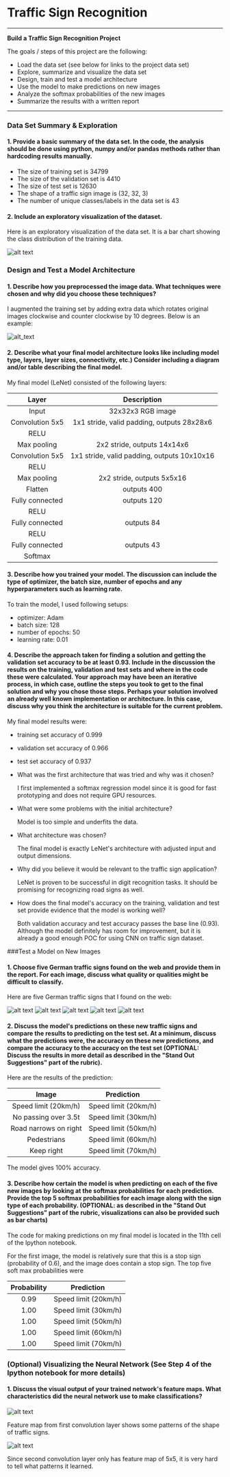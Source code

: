# **Traffic Sign Recognition** 

---

**Build a Traffic Sign Recognition Project**

The goals / steps of this project are the following:
* Load the data set (see below for links to the project data set)
* Explore, summarize and visualize the data set
* Design, train and test a model architecture
* Use the model to make predictions on new images
* Analyze the softmax probabilities of the new images
* Summarize the results with a written report


[//]: # (Image References)

[bar_chart]: ./md_assets/bar_chart.png "Bar Chart"
[rotation]: ./md_assets/rotation.png "Rotation"
[traffic_sign_1]: ./traffic_signs/0.png "Traffic Sign 1"
[traffic_sign_2]: ./traffic_signs/10.png "Traffic Sign 2"
[traffic_sign_3]: ./traffic_signs/24.png "Traffic Sign 3"
[traffic_sign_4]: ./traffic_signs/27.png "Traffic Sign 4"
[traffic_sign_5]: ./traffic_signs/38.png "Traffic Sign 5"
[conv_1]: ./md_assets/conv1.png "Conv 1"
[conv_2]: ./md_assets/conv2.png "Conv 2"

---

### Data Set Summary & Exploration

#### 1. Provide a basic summary of the data set. In the code, the analysis should be done using python, numpy and/or pandas methods rather than hardcoding results manually.

* The size of training set is 34799
* The size of the validation set is 4410
* The size of test set is 12630
* The shape of a traffic sign image is (32, 32, 3)
* The number of unique classes/labels in the data set is 43

#### 2. Include an exploratory visualization of the dataset.

Here is an exploratory visualization of the data set.
It is a bar chart showing the class distribution of the training data.

![alt text][bar_chart]

### Design and Test a Model Architecture

#### 1. Describe how you preprocessed the image data. What techniques were chosen and why did you choose these techniques?

I augmented the training set by adding extra data which rotates original images
clockwise and counter clockwise by 10 degrees. Below is an example:

![alt_text][rotation]

#### 2. Describe what your final model architecture looks like including model type, layers, layer sizes, connectivity, etc.) Consider including a diagram and/or table describing the final model.

My final model (LeNet) consisted of the following layers:

| Layer         		|     Description	        					| 
|:---------------------:|:---------------------------------------------:| 
| Input         		| 32x32x3 RGB image   							| 
| Convolution 5x5     	| 1x1 stride, valid padding, outputs 28x28x6 	|
| RELU					|												|
| Max pooling	      	| 2x2 stride,  outputs 14x14x6 				    |
| Convolution 5x5	    | 1x1 stride, valid padding, outputs 10x10x16   |
| RELU                  |                                               |
| Max pooling           | 2x2 stride,  outputs 5x5x16                   |
| Flatten               | outputs 400                                   |
| Fully connected		| outputs 120        							|
| RELU                  |                                               |
| Fully connected		| outputs 84        							|
| RELU                  |                                               |
| Fully connected		| outputs 43        							|
| Softmax				|        									    |

#### 3. Describe how you trained your model. The discussion can include the type of optimizer, the batch size, number of epochs and any hyperparameters such as learning rate.

To train the model, I used following setups:
* optimizer: Adam
* batch size: 128
* number of epochs: 50
* learning rate: 0.01

#### 4. Describe the approach taken for finding a solution and getting the validation set accuracy to be at least 0.93. Include in the discussion the results on the training, validation and test sets and where in the code these were calculated. Your approach may have been an iterative process, in which case, outline the steps you took to get to the final solution and why you chose those steps. Perhaps your solution involved an already well known implementation or architecture. In this case, discuss why you think the architecture is suitable for the current problem.

My final model results were:
* training set accuracy of 0.999
* validation set accuracy of 0.966
* test set accuracy of 0.937

* What was the first architecture that was tried and why was it chosen?

  I first implemented a softmax regression model since it is good for fast prototyping
and does not require GPU resources.

* What were some problems with the initial architecture?

  Model is too simple and underfits the data.

* What architecture was chosen?

  The final model is exactly LeNet's architecture with adjusted input and output dimensions.

* Why did you believe it would be relevant to the traffic sign application?

  LeNet is proven to be successful in digit recognition tasks.
It should be promising for recognizing road signs as well.

* How does the final model's accuracy on the training, validation and test set provide evidence that the model is working well?

  Both validation accuracy and test accuracy passes the base line (0.93).
 Although the model definitely has room for improvement,
 but it is already a good enough POC for using CNN on traffic sign dataset.

###Test a Model on New Images

#### 1. Choose five German traffic signs found on the web and provide them in the report. For each image, discuss what quality or qualities might be difficult to classify.

Here are five German traffic signs that I found on the web:

![alt text][traffic_sign_1] ![alt text][traffic_sign_2] ![alt text][traffic_sign_3] 
![alt text][traffic_sign_4] ![alt text][traffic_sign_5]

#### 2. Discuss the model's predictions on these new traffic signs and compare the results to predicting on the test set. At a minimum, discuss what the predictions were, the accuracy on these new predictions, and compare the accuracy to the accuracy on the test set (OPTIONAL: Discuss the results in more detail as described in the "Stand Out Suggestions" part of the rubric).

Here are the results of the prediction:

| Image			        |     Prediction	        					| 
|:---------------------:|:---------------------------------------------:| 
| Speed limit (20km/h)  | Speed limit (20km/h)   						| 
| No passing over 3.5t  | Speed limit (30km/h) 							|
| Road narrows on right	| Speed limit (50km/h)							|
| Pedestrians	        | Speed limit (60km/h)					 		|
| Keep right	        | Speed limit (70km/h)      					|

The model gives 100% accuracy.

#### 3. Describe how certain the model is when predicting on each of the five new images by looking at the softmax probabilities for each prediction. Provide the top 5 softmax probabilities for each image along with the sign type of each probability. (OPTIONAL: as described in the "Stand Out Suggestions" part of the rubric, visualizations can also be provided such as bar charts)

The code for making predictions on my final model is located in the 11th cell of the Ipython notebook.

For the first image, the model is relatively sure that this is a stop sign (probability of 0.6), and the image does contain a stop sign. The top five soft max probabilities were

| Probability         	|     Prediction	        					| 
|:---------------------:|:---------------------------------------------:| 
| 0.99         			| Speed limit (20km/h)   						| 
| 1.00    				| Speed limit (30km/h) 							|
| 1.00					| Speed limit (50km/h)							|
| 1.00	      			| Speed limit (60km/h)					 		|
| 1.00				    | Speed limit (70km/h)      					|

### (Optional) Visualizing the Neural Network (See Step 4 of the Ipython notebook for more details)
#### 1. Discuss the visual output of your trained network's feature maps. What characteristics did the neural network use to make classifications?

![alt text][conv_1]

Feature map from first convolution layer shows some patterns of the shape of traffic signs.

![alt text][conv_2]

Since second convolution layer only has feature map of 5x5, it is very hard to tell what patterns it learned.
